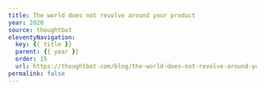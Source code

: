```yaml
---
title: The world does not revolve around your product
year: 2020
source: thoughtbot
eleventyNavigation:
  key: {{ title }}
  parent: {{ year }}
  order: 15
  url: https://thoughtbot.com/blog/the-world-does-not-revolve-around-your-product
permalink: false
---
```

